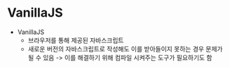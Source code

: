# VanillaJS

- VanillaJS
  - 브라우저를 통해 제공된 자바스크립트
  - 새로운 버전의 자바스크립트로 작성해도 이를 받아들이지 못하는 경우 문제가 될 수 있음 -> 이를 해결하기 위해 컴파일 시켜주는 도구가 필요하기도 함
